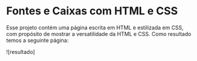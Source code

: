 # Fontes e Caixas com HTML e CSS

Esse projeto contém uma página escrita em HTML e estilizada em CSS, com propósito de mostrar a versatilidade da HTML e CSS. Como resultado temos a seguinte página:

![resultado]